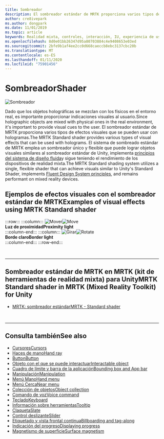```yaml
---
title: Sombreador
description: El sombreador estándar de MRTK proporciona varios tipos de efectos visuales que se pueden usar con hologramas.
author: cre8ivepark
ms.author: dongpark
ms.date: 11/01/2019
ms.topic: article
keywords: Realidad mixta, controles, interacción, IU, experiencia de usuario
ms.openlocfilehash: 8d0e01bb26347d95a80703884c4e9408653e03ed
ms.sourcegitcommit: 2bfe9b1af4ee2cc0d668caeccb8ebc3137cbc20b
ms.translationtype: MT
ms.contentlocale: es-ES
ms.lasthandoff: 01/11/2020
ms.locfileid: "75901456"
---
```

# <a name="shader"></a><span data-ttu-id="7d60d-104">Sombreador</span><span class="sxs-lookup"><span data-stu-id="7d60d-104">Shader</span></span>

![Sombreador](images/UX/UX_Hero_StandardShader.jpg)

<span data-ttu-id="7d60d-106">Dado que los objetos holográficas se mezclan con los físicos en el entorno real, es importante proporcionar indicaciones visuales al usuario.</span><span class="sxs-lookup"><span data-stu-id="7d60d-106">Since holographic objects are mixed with physical ones in the real environment, it's important to provide visual cues to the user.</span></span> <span data-ttu-id="7d60d-107">El sombreador estándar de MRTK proporciona varios tipos de efectos visuales que se pueden usar con hologramas.</span><span class="sxs-lookup"><span data-stu-id="7d60d-107">The MRTK Standard shader provides various types of visual effects that can be used with holograms.</span></span> <span data-ttu-id="7d60d-108">El sistema de sombreado estándar de MRTK emplea un sombreador único y flexible que puede lograr objetos visuales similares al sombreador estándar de Unity, implementa [principios del sistema de diseño fluida](https://www.microsoft.com/design/fluent/#/)y sigue teniendo el rendimiento de los dispositivos de realidad mixta.</span><span class="sxs-lookup"><span data-stu-id="7d60d-108">The MRTK Standard shading system utilizes a single, flexible shader that can achieve visuals similar to Unity's Standard Shader, implements [Fluent Design System principles](https://www.microsoft.com/design/fluent/#/), and remains performant on mixed reality devices.</span></span>
<br>

## <a name="examples-of-visual-effects-using-mrtk-standard-shader"></a><span data-ttu-id="7d60d-109">Ejemplos de efectos visuales con el sombreador estándar de MRTK</span><span class="sxs-lookup"><span data-stu-id="7d60d-109">Examples of visual effects using MRTK Standard shader</span></span> 
:::row:::
    :::column:::
       <span data-ttu-id="7d60d-110">![Mover](images/UX/UX_Button_Affordance_ProximityLight.jpg)</span><span class="sxs-lookup"><span data-stu-id="7d60d-110">![Move](images/UX/UX_Button_Affordance_ProximityLight.jpg)</span></span><br>
       <span data-ttu-id="7d60d-111">**Luz de proximidad**</span><span class="sxs-lookup"><span data-stu-id="7d60d-111">**Proximity light**</span></span><br>
    :::column-end:::
    :::column:::
       <span data-ttu-id="7d60d-112">![Girar](images/UX/UX_Button_Affordance_FocusHighlight.jpg)</span><span class="sxs-lookup"><span data-stu-id="7d60d-112">![Rotate](images/UX/UX_Button_Affordance_FocusHighlight.jpg)</span></span><br>
        <span data-ttu-id="7d60d-113">**Borde claro**</span><span class="sxs-lookup"><span data-stu-id="7d60d-113">**Border light**</span></span><br>
    :::column-end:::
:::row-end:::

<br>

---

## <a name="mrtk-standard-shader-in-mrtk-mixed-reality-toolkit-for-unity"></a><span data-ttu-id="7d60d-114">Sombreador estándar de MRTK en MRTK (kit de herramientas de realidad mixta) para Unity</span><span class="sxs-lookup"><span data-stu-id="7d60d-114">MRTK Standard shader in MRTK (Mixed Reality Toolkit) for Unity</span></span>

* [<span data-ttu-id="7d60d-115">MRTK: sombreador estándar</span><span class="sxs-lookup"><span data-stu-id="7d60d-115">MRTK - Standard shader</span></span>](https://microsoft.github.io/MixedRealityToolkit-Unity/Documentation/README_MRTKStandardShader.html)


<br>

---

## <a name="see-also"></a><span data-ttu-id="7d60d-116">Consulta también</span><span class="sxs-lookup"><span data-stu-id="7d60d-116">See also</span></span>

* [<span data-ttu-id="7d60d-117">Cursores</span><span class="sxs-lookup"><span data-stu-id="7d60d-117">Cursors</span></span>](cursors.md)
* [<span data-ttu-id="7d60d-118">Haces de mano</span><span class="sxs-lookup"><span data-stu-id="7d60d-118">Hand ray</span></span>](point-and-commit.md)
* [<span data-ttu-id="7d60d-119">Button</span><span class="sxs-lookup"><span data-stu-id="7d60d-119">Button</span></span>](button.md)
* [<span data-ttu-id="7d60d-120">Objeto con el que se puede interactuar</span><span class="sxs-lookup"><span data-stu-id="7d60d-120">Interactable object</span></span>](interactable-object.md)
* [<span data-ttu-id="7d60d-121">Cuadro de límite y barra de la aplicación</span><span class="sxs-lookup"><span data-stu-id="7d60d-121">Bounding box and App bar</span></span>](app-bar-and-bounding-box.md)
* [<span data-ttu-id="7d60d-122">Manipulación</span><span class="sxs-lookup"><span data-stu-id="7d60d-122">Manipulation</span></span>](direct-manipulation.md)
* [<span data-ttu-id="7d60d-123">Menú Mano</span><span class="sxs-lookup"><span data-stu-id="7d60d-123">Hand menu</span></span>](hand-menu.md)
* [<span data-ttu-id="7d60d-124">Menú Cerca</span><span class="sxs-lookup"><span data-stu-id="7d60d-124">Near menu</span></span>](near-menu.md)
* [<span data-ttu-id="7d60d-125">Colección de objetos</span><span class="sxs-lookup"><span data-stu-id="7d60d-125">Object collection</span></span>](object-collection.md)
* [<span data-ttu-id="7d60d-126">Comando de voz</span><span class="sxs-lookup"><span data-stu-id="7d60d-126">Voice command</span></span>](voice-input.md)
* [<span data-ttu-id="7d60d-127">Teclado</span><span class="sxs-lookup"><span data-stu-id="7d60d-127">Keyboard</span></span>](keyboard.md)
* [<span data-ttu-id="7d60d-128">Información sobre herramientas</span><span class="sxs-lookup"><span data-stu-id="7d60d-128">Tooltip</span></span>](tooltip.md)
* [<span data-ttu-id="7d60d-129">Claqueta</span><span class="sxs-lookup"><span data-stu-id="7d60d-129">Slate</span></span>](slate.md)
* [<span data-ttu-id="7d60d-130">Control deslizante</span><span class="sxs-lookup"><span data-stu-id="7d60d-130">Slider</span></span>](slider.md)
* [<span data-ttu-id="7d60d-131">Etiquetado y vista frontal continua</span><span class="sxs-lookup"><span data-stu-id="7d60d-131">Billboarding and tag-along</span></span>](billboarding-and-tag-along.md)
* [<span data-ttu-id="7d60d-132">Indicación del progreso</span><span class="sxs-lookup"><span data-stu-id="7d60d-132">Displaying progress</span></span>](progress.md)
* [<span data-ttu-id="7d60d-133">Magnetismo de superficie</span><span class="sxs-lookup"><span data-stu-id="7d60d-133">Surface magnetism</span></span>](surface-magnetism.md)
